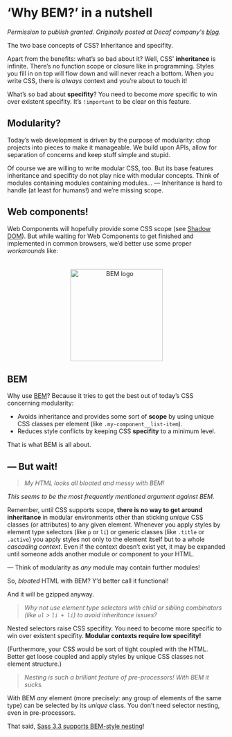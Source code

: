 # ‘Why BEM?’ in a nutshell

_Permission to publish granted. Originally posted at Decaf company's [blog](http://blog.decaf.de/2015/06/24/why-bem-in-a-nutshell/)._

The two base concepts of CSS? Inheritance and specifity.

Apart from the benefits: what’s so bad about it? Well, CSS’ **inheritance** is infinite. There’s no function scope or closure 
like in programming. Styles you fill in on top will flow down and will never reach a bottom. When you write CSS, there is _always_ 
context and you’re about to touch it!

What’s so bad about **specifity**? You need to become _more_ specific to win over existent specifity. It’s `!important` to be clear 
on this feature.

## Modularity?

Today’s web development is driven by the purpose of modularity: chop projects into pieces to make it manageable. We build upon 
APIs, allow for separation of concerns and keep stuff simple and stupid.

Of course we are willing to write modular CSS, too. But its base features inheritance and specifity do not play nice with 
modular concepts. Think of modules containing modules containing modules… — Inheritance is hard to handle (at least for humans!) 
and we’re missing scope.

## Web components!

Web Components will hopefully provide some CSS scope (see [Shadow DOM](http://webcomponents.org/articles/introduction-to-shadow-dom/)). But while waiting for Web Components to get finished and 
implemented in common browsers, we’d better use some proper _workarounds_ like:

<p style="text-align: center">
<img src="http://blog.decaf.de/content/images/2015/06/bem.png" style="width: 213px; height: auto; margin-top: 20px;" alt="BEM logo"/>
</p>

## BEM

Why use [BEM](https://bem.info/)? Because it tries to get the best out of today’s CSS concerning modularity:

* Avoids inheritance and provides some sort of **scope** by using unique CSS classes per element (like `.my-component__list-item`).
* Reduces style conflicts by keeping CSS **specifity** to a minimum level.
 
That is what BEM is all about.

## — But wait!

> _My HTML looks all bloated and messy with BEM!_

_This seems to be the most frequently mentioned argument against BEM._

Remember, until CSS supports scope, **there is no way to get around inheritance** in modular environments other than sticking 
_unique_ CSS classes (or attributes) to any given element. Whenever you apply styles by element type selectors (like `p` or `li`) or 
generic classes (like `.title` or `.active`) you apply styles not only to the element itself but to a whole _cascading context_. Even 
if the context doesn’t exist yet, it may be expanded until someone adds another module or component to your HTML. 

— Think of modularity as _any_ module may contain further modules!

So, _bloated_ HTML with BEM? Y’d better call it functional! 

And it will be gzipped anyway.

> _Why not use element type selectors with child or sibling combinators (like `ul` > `li + li`) to avoid inheritance issues?_

Nested selectors raise CSS specifity. You need to become more specific to win over existent specifity. **Modular contexts 
require low specifity!**

(Furthermore, your CSS would be sort of tight coupled with the HTML. Better get loose coupled and apply styles by unique CSS classes not element structure.)

> _Nesting is such a brilliant feature of pre-processors! With BEM it sucks._

With BEM _any_ element (more precisely: any group of elements of the same type) can be selected by its _unique_ class. You don’t 
need selector nesting, even in pre-processors.

That said, [Sass 3.3 supports BEM-style nesting](http://mikefowler.me/2013/10/17/support-for-bem-modules-sass-3.3/)!
